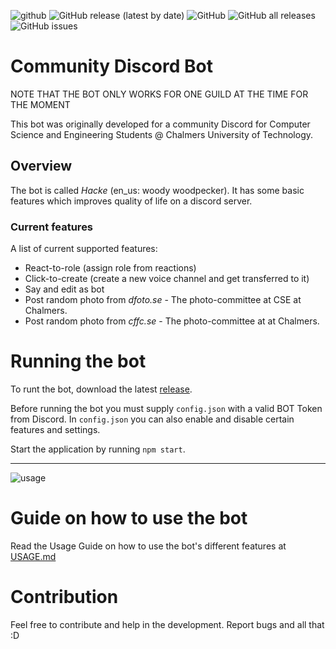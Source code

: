 ![github](https://user-images.githubusercontent.com/42417723/109477305-29bf5000-7a78-11eb-903b-6a07bef23fc8.png)
![GitHub release (latest by date)](https://img.shields.io/github/v/release/AlexVialaBellander/cth-hacke-discord-bot?style=for-the-badge)
![GitHub](https://img.shields.io/github/license/AlexVialaBellander/cth-hacke-discord-bot?style=for-the-badge)
![GitHub all releases](https://img.shields.io/github/downloads/AlexVialaBellander/cth-hacke-discord-bot/total?style=for-the-badge)
![GitHub issues](https://img.shields.io/github/issues-raw/AlexVialaBellander/cth-hacke-discord-bot?style=for-the-badge)

# Community Discord Bot

NOTE THAT THE BOT ONLY WORKS FOR ONE GUILD AT THE TIME FOR THE MOMENT

This bot was originally developed for a community Discord for Computer Science and Engineering Students @ Chalmers University of Technology.

## Overview
The bot is called _Hacke_ (en_us: woody woodpecker). It has some basic features which improves quality of life on a discord server.

### Current features
A list of current supported features:

- React-to-role (assign role from reactions)
- Click-to-create (create a new voice channel and get transferred to it)
- Say and edit as bot
- Post random photo from _dfoto.se_ - The photo-committee at CSE at Chalmers.
- Post random photo from _cffc.se_ - The photo-committee at at Chalmers.

# Running the bot
To runt the bot, download the latest [release](https://github.com/AlexVialaBellander/cth-hacke-discord-bot/releases). 

Before running the bot you must supply `config.json` with a valid BOT Token from Discord. In `config.json` you can also enable and disable certain features and settings.

Start the application by running `npm start`.

---
![usage](https://user-images.githubusercontent.com/42417723/110225406-ac676580-7ee5-11eb-9523-b8411bd7f8c8.png)

# Guide on how to use the bot
Read the Usage Guide on how to use the bot's different features at [USAGE.md](/features/USAGE.md)

# Contribution
Feel free to contribute and help in the development. Report bugs and all that :D
